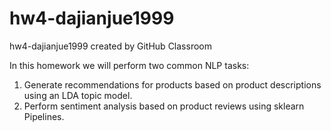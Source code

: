 # hw4-dajianjue1999
hw4-dajianjue1999 created by GitHub Classroom

In this homework we will perform two common NLP tasks:

1. Generate recommendations for products based on product descriptions using an LDA topic model.
2. Perform sentiment analysis based on product reviews using sklearn Pipelines.
